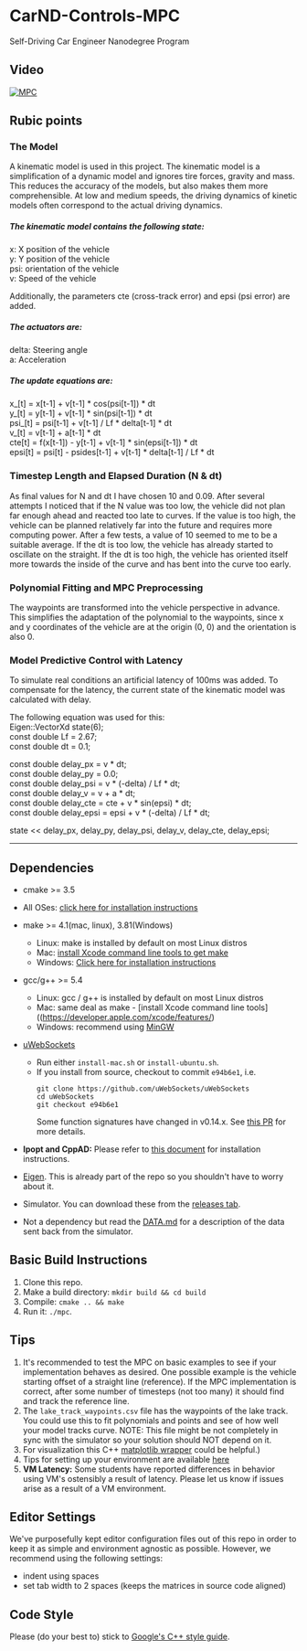 # CarND-Controls-MPC
Self-Driving Car Engineer Nanodegree Program

## Video
[![MPC](http://img.youtube.com/vi/H5Z6NXRMo2s/0.jpg)](http://www.youtube.com/watch?v=H5Z6NXRMo2s "MPC")

## Rubic points

### The Model

A kinematic model is used in this project. The kinematic model is a simplification of a dynamic model and ignores tire forces, gravity and mass.  This reduces the accuracy of the models, but also makes them more comprehensible.
At low and medium speeds, the driving dynamics of kinetic models often correspond to the actual driving dynamics.

##### The kinematic model contains the following state:
x: X position of the vehicle  
y: Y position of the vehicle  
psi: orientation of the vehicle  
v: Speed of the vehicle

Additionally, the parameters cte (cross-track error) and epsi (psi error) are added.

##### The actuators are:
delta: Steering angle  
a: Acceleration

##### The update equations are:
x_[t] = x[t-1] + v[t-1] * cos(psi[t-1]) * dt  
y_[t] = y[t-1] + v[t-1] * sin(psi[t-1]) * dt  
psi_[t] = psi[t-1] + v[t-1] / Lf * delta[t-1] * dt  
v_[t] = v[t-1] + a[t-1] * dt  
cte[t] = f(x[t-1]) - y[t-1] + v[t-1] * sin(epsi[t-1]) * dt  
epsi[t] = psi[t] - psides[t-1] + v[t-1] * delta[t-1] / Lf * dt  

### Timestep Length and Elapsed Duration (N & dt)

As final values for N and dt I have chosen 10 and 0.09. After several attempts I noticed that if the N value was too low, the vehicle did not plan far enough ahead and reacted too late to curves. If the value is too high, the vehicle can be planned relatively far into the future and requires more computing power. After a few tests, a value of 10 seemed to me to be a suitable average. If the dt is too low, the vehicle has already started to oscillate on the straight. If the dt is too high, the vehicle has oriented itself more towards the inside of the curve and has bent into the curve too early.

### Polynomial Fitting and MPC Preprocessing

The waypoints are transformed into the vehicle perspective in advance. This simplifies the adaptation of the polynomial to the waypoints, since x and y coordinates of the vehicle are at the origin (0, 0) and the orientation is also 0.

### Model Predictive Control with Latency

To simulate real conditions an artificial latency of 100ms was added. To compensate for the latency, the current state of the kinematic model was calculated with delay.

The following equation was used for this:  
Eigen::VectorXd state(6);  
const double Lf = 2.67;  
const double dt = 0.1;  

const double delay_px = v * dt;  
const double delay_py = 0.0;  
const double delay_psi = v * (-delta) / Lf * dt;  
const double delay_v = v + a * dt;  
const double delay_cte = cte + v * sin(epsi) * dt;  
const double delay_epsi = epsi + v * (-delta) / Lf * dt;  

state << delay_px, delay_py, delay_psi, delay_v, delay_cte, delay_epsi;  


---

## Dependencies

* cmake >= 3.5
 * All OSes: [click here for installation instructions](https://cmake.org/install/)
* make >= 4.1(mac, linux), 3.81(Windows)
  * Linux: make is installed by default on most Linux distros
  * Mac: [install Xcode command line tools to get make](https://developer.apple.com/xcode/features/)
  * Windows: [Click here for installation instructions](http://gnuwin32.sourceforge.net/packages/make.htm)
* gcc/g++ >= 5.4
  * Linux: gcc / g++ is installed by default on most Linux distros
  * Mac: same deal as make - [install Xcode command line tools]((https://developer.apple.com/xcode/features/)
  * Windows: recommend using [MinGW](http://www.mingw.org/)
* [uWebSockets](https://github.com/uWebSockets/uWebSockets)
  * Run either `install-mac.sh` or `install-ubuntu.sh`.
  * If you install from source, checkout to commit `e94b6e1`, i.e.
    ```
    git clone https://github.com/uWebSockets/uWebSockets
    cd uWebSockets
    git checkout e94b6e1
    ```
    Some function signatures have changed in v0.14.x. See [this PR](https://github.com/udacity/CarND-MPC-Project/pull/3) for more details.

* **Ipopt and CppAD:** Please refer to [this document](https://github.com/udacity/CarND-MPC-Project/blob/master/install_Ipopt_CppAD.md) for installation instructions.
* [Eigen](http://eigen.tuxfamily.org/index.php?title=Main_Page). This is already part of the repo so you shouldn't have to worry about it.
* Simulator. You can download these from the [releases tab](https://github.com/udacity/self-driving-car-sim/releases).
* Not a dependency but read the [DATA.md](./DATA.md) for a description of the data sent back from the simulator.


## Basic Build Instructions

1. Clone this repo.
2. Make a build directory: `mkdir build && cd build`
3. Compile: `cmake .. && make`
4. Run it: `./mpc`.

## Tips

1. It's recommended to test the MPC on basic examples to see if your implementation behaves as desired. One possible example
is the vehicle starting offset of a straight line (reference). If the MPC implementation is correct, after some number of timesteps
(not too many) it should find and track the reference line.
2. The `lake_track_waypoints.csv` file has the waypoints of the lake track. You could use this to fit polynomials and points and see of how well your model tracks curve. NOTE: This file might be not completely in sync with the simulator so your solution should NOT depend on it.
3. For visualization this C++ [matplotlib wrapper](https://github.com/lava/matplotlib-cpp) could be helpful.)
4.  Tips for setting up your environment are available [here](https://classroom.udacity.com/nanodegrees/nd013/parts/40f38239-66b6-46ec-ae68-03afd8a601c8/modules/0949fca6-b379-42af-a919-ee50aa304e6a/lessons/f758c44c-5e40-4e01-93b5-1a82aa4e044f/concepts/23d376c7-0195-4276-bdf0-e02f1f3c665d)
5. **VM Latency:** Some students have reported differences in behavior using VM's ostensibly a result of latency.  Please let us know if issues arise as a result of a VM environment.

## Editor Settings

We've purposefully kept editor configuration files out of this repo in order to
keep it as simple and environment agnostic as possible. However, we recommend
using the following settings:

* indent using spaces
* set tab width to 2 spaces (keeps the matrices in source code aligned)

## Code Style

Please (do your best to) stick to [Google's C++ style guide](https://google.github.io/styleguide/cppguide.html).

